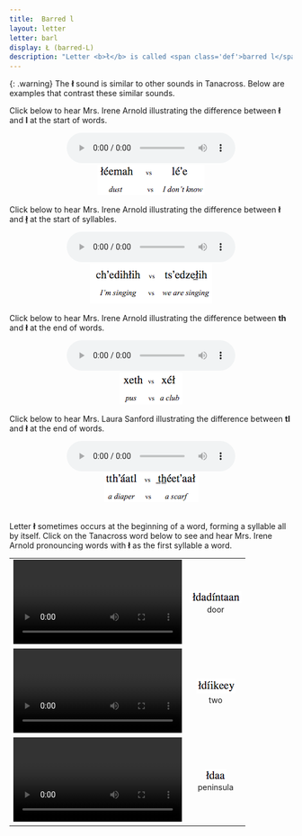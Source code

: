 ```yaml
---
title:  Barred l
layout: letter
letter: barl 
display: Ł (barred-L) 
description: "Letter <b>ł</b> is called <span class='def'>barred l</span> or <span class='def'>Indian l</span>, and is made with the tongue in the same place as the plain  l. Like plain l, air moves out of the mouth by going around the sides of the tongue. Unlike l, the sound <b>ł</b> is voiceless and is made with friction, so it sounds a bit rough."
---
```




{: .warning}
The <b>ł</b> sound is similar to other sounds in Tanacross. Below are examples that contrast these similar sounds.


Click below to hear Mrs. Irene Arnold illustrating the difference between <b>ł</b> and <b>l</b> at the start of words.


<center>
<audio controls src="/assets/audio/bar_l_l_comp.mp3" type="audio/mpeg">Your browser does not support the audio element.</audio><br/>
<img src="/assets/gif/bar_l_l_comp.gif" border="0">
</center>

Click below to hear Mrs. Irene Arnold illustrating the difference between <b>ł</b> and <b><u>ł</u></b> at the start of syllables.


<center>
<audio controls src="/assets/audio/bar_l_l_und_comp.mp3" type="audio/mpeg">Your browser does not support the audio element.</audio><br/>
<img src="/assets/gif/bar_l_l_und_cmp.gif" border="0">
</center>

Click below to hear Mrs. Irene Arnold illustrating the difference between <b>th</b> and <b>ł</b> at the end of words.


<center>
<audio controls src="/assets/audio/th_L_final_comp.mp3" type="audio/mpeg">Your browser does not support the audio element.</audio><br/>
<img src="/assets/gif//th_L_final_comp.gif" border="0">
</center>

Click below to hear Mrs. Laura Sanford illustrating the difference between <b>tl</b> and <b>ł</b> at the end of words.


<center>
<audio controls src="/assets/audio/tl_L_fnl_cmp_ls.mp3" type="audio/mpeg">Your browser does not support the audio element.</audio><br/>
<img src="/assets/gif/tl_L_fnl_cmp_ls.gif" border="0">
</center>
<br>

Letter <b>ł</b> sometimes occurs at the beginning of a word, forming a syllable all by itself. Click on the Tanacross word below to see and hear Mrs. Irene Arnold pronouncing words with <b>ł</b> as the first syllable a word.

<table>
<tr>
<td align="center"><video src="/assets/mp4/Ldadi1ntaan.mp4" controls>Your browser does not support video.</video></td><td align="center"><img src="/assets/gif/Ldadi1ntaan.gif"/><br/><span class="gloss">door</span></td>
</tr>
<tr>
<td align="center"><video src="/assets/mp4/Ldi1ikeey.mp4" controls>Your browser does not support video.</video></td><td align="center"><img src="/assets/gif/Ldi1ikeey.gif"/><br/><span class="gloss">two</span></td>
</tr>
<tr>
<td align="center"><video src="/assets/mp4/Ldaa.mp4" controls>Your browser does not support video.</video></td><td align="center"><img src="/assets/gif/Ldaa.gif"/><br/><span class="gloss">peninsula</span></td>
</tr>
</table>



			